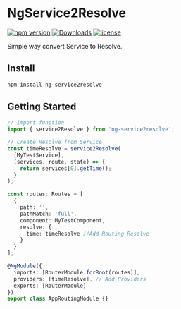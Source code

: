 # NgService2Resolve

[![npm version](https://badge.fury.io/js/ng-service2resolve.svg)](https://badge.fury.io/js/ng-service2resolve)
[![Downloads](https://img.shields.io/npm/dm/ng-service2resolve.svg)](https://www.npmjs.com/package/ng-service2resolve)
[![license](https://img.shields.io/github/license/xupeiyao/ngService2Resolve.svg)](https://github.com/XuPeiYao/ngService2Resolve/blob/master/LICENSE)

Simple way convert Service to Resolve.

## Install

```bash
npm install ng-service2resolve
```

## Getting Started

```typescript
// Import function
import { service2Resolve } from 'ng-service2resolve';

// Create Resolve from Service
const timeResolve = service2Resolve(
  [MyTestService],
  (services, route, state) => {
    return services[0].getTime();
  }
);

const routes: Routes = [
  {
    path: '',
    pathMatch: 'full',
    component: MyTestComponent,
    resolve: {
      time: timeResolve //Add Routing Resolve
    }
  }
];

@NgModule({
  imports: [RouterModule.forRoot(routes)],
  providers: [timeResolve], // Add Providers
  exports: [RouterModule]
})
export class AppRoutingModule {}
```
